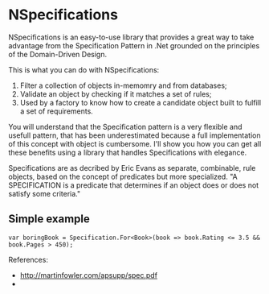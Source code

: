 NSpecifications
====

NSpecifications is an easy-to-use library that provides a great way to take advantage from the Specification Pattern in .Net grounded on the principles of the  Domain-Driven Design.

This is what you can do with NSpecifications:

 1. Filter a collection of objects in-memomry and from databases;
 2. Validate an object by checking if it matches a set of rules;
 3. Used by a factory to know how to create a candidate object built to fulfill a set of requirements.

You will understand that the Specification pattern is a very flexible and usefull pattern, that has been underestimated because a full implementation of this concept with object is cumbersome. I'll show you how you can get all these benefits using a library that handles Specifications with elegance.

Specifications are as decribed by Eric Evans as separate, combinable, rule objects, based on the concept of predicates but more specialized. "A SPECIFICATION is a predicate that determines if an object does or does not satisfy some criteria."

Simple example
--------------

    var boringBook = Specification.For<Book>(book => book.Rating <= 3.5 && book.Pages > 450);





References:
- http://martinfowler.com/apsupp/spec.pdf
- 
